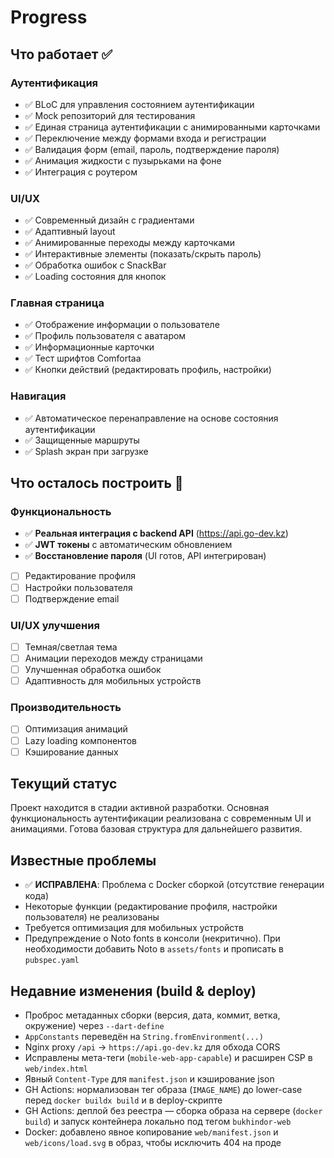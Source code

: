 # Progress

## Что работает ✅

### Аутентификация
- ✅ BLoC для управления состоянием аутентификации
- ✅ Mock репозиторий для тестирования
- ✅ Единая страница аутентификации с анимированными карточками
- ✅ Переключение между формами входа и регистрации
- ✅ Валидация форм (email, пароль, подтверждение пароля)
- ✅ Анимация жидкости с пузырьками на фоне
- ✅ Интеграция с роутером

### UI/UX
- ✅ Современный дизайн с градиентами
- ✅ Адаптивный layout
- ✅ Анимированные переходы между карточками
- ✅ Интерактивные элементы (показать/скрыть пароль)
- ✅ Обработка ошибок с SnackBar
- ✅ Loading состояния для кнопок

### Главная страница
- ✅ Отображение информации о пользователе
- ✅ Профиль пользователя с аватаром
- ✅ Информационные карточки
- ✅ Тест шрифтов Comfortaa
- ✅ Кнопки действий (редактировать профиль, настройки)

### Навигация
- ✅ Автоматическое перенаправление на основе состояния аутентификации
- ✅ Защищенные маршруты
- ✅ Splash экран при загрузке

## Что осталось построить 🔄

### Функциональность
- ✅ **Реальная интеграция с backend API** (https://api.go-dev.kz)
- ✅ **JWT токены** с автоматическим обновлением
- ✅ **Восстановление пароля** (UI готов, API интегрирован)
- [ ] Редактирование профиля
- [ ] Настройки пользователя
- [ ] Подтверждение email

### UI/UX улучшения
- [ ] Темная/светлая тема
- [ ] Анимации переходов между страницами
- [ ] Улучшенная обработка ошибок
- [ ] Адаптивность для мобильных устройств

### Производительность
- [ ] Оптимизация анимаций
- [ ] Lazy loading компонентов
- [ ] Кэширование данных

## Текущий статус
Проект находится в стадии активной разработки. Основная функциональность аутентификации реализована с современным UI и анимациями. Готова базовая структура для дальнейшего развития.

## Известные проблемы
- ✅ **ИСПРАВЛЕНА**: Проблема с Docker сборкой (отсутствие генерации кода)
- Некоторые функции (редактирование профиля, настройки пользователя) не реализованы
- Требуется оптимизация для мобильных устройств
 - Предупреждение о Noto fonts в консоли (некритично). При необходимости добавить Noto в `assets/fonts` и прописать в `pubspec.yaml`

## Недавние изменения (build & deploy)
- Проброс метаданных сборки (версия, дата, коммит, ветка, окружение) через `--dart-define`
- `AppConstants` переведён на `String.fromEnvironment(...)`
- Nginx proxy `/api` -> `https://api.go-dev.kz` для обхода CORS
- Исправлены мета-теги (`mobile-web-app-capable`) и расширен CSP в `web/index.html`
- Явный `Content-Type` для `manifest.json` и кэширование json
 - GH Actions: нормализован тег образа (`IMAGE_NAME`) до lower-case перед `docker buildx build` и в deploy-скрипте
 - GH Actions: деплой без реестра — сборка образа на сервере (`docker build`) и запуск контейнера локально под тегом `bukhindor-web`
 - Docker: добавлено явное копирование `web/manifest.json` и `web/icons/load.svg` в образ, чтобы исключить 404 на проде
